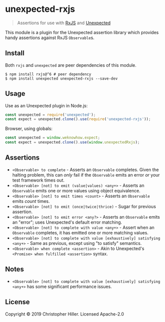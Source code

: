 # unexpected-rxjs

> Assertions for use with [RxJS](https://rjxs.dev) and [Unexpected](http://unexpected.js.org)

This module is a plugin for the Unexpected assertion library which provides handy assertions against RxJS `Observable`s.

## Install

Both `rxjs` and `unexpected` are peer dependencies of this module.

```shell
$ npm install rxjs@^6 # peer dependency
$ npm install unexpected unexpected-rxjs --save-dev
```

## Usage

Use as an Unexpected plugin in Node.js:

```js
const unexpected = require('unexpected');
const expect = unexpected.clone().use(require('unexpected-rxjs'));
```

Browser, using globals:

```js
const unexpected = window.weknowhow.expect;
const expect = unexpected.clone().use(window.unexpectedRxjs);
```

## Assertions

- `<Observable> to complete` - Asserts an `Observable` completes. Given the halting problem, this can _only_ fail if the `Observable` emits an error _or_ your test framework times out.
- `<Observable> [not] to emit (value|values) <any+>` - Asserts an `Observable` emits one or more values using object equivalence.
- `<Observable> [not] to emit times <count>` - Asserts an `Observable` emits _count_ times.
- `<Observable> [not] to emit (once|twice|thrice)` - Sugar for previous assertion.
- `<Observable> [not] to emit error <any?>` - Asserts an `Observable` emits an "error"; uses Unexpected's default error matching.
- `<Observable> [not] to complete with value <any+>` - Assert when an `Observable` completes, it has emitted one or more matching values.
- `<Observable> [not] to complete with value [exhaustively] satisfying <any+>` - Same as previous, except using "to satisfy" semantics.
- `<Observable> when complete <assertion>` - Akin to Unexpected's `<Promise> when fulfilled <assertion>` syntax.

## Notes

- `<Observable> [not] to complete with value [exhaustively] satisfying <any+>` has some significant performance issues.

## License

Copyright © 2019 Christopher Hiller. Licensed Apache-2.0
